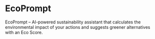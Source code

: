 # EcoPrompt
EcoPrompt – AI-powered sustainability assistant that calculates the environmental impact of your actions and suggests greener alternatives with an Eco Score.
